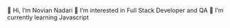 👋 Hi, I’m Novian Nadari
👀 I’m interested in Full Stack Developer and QA
🌱 I’m currently learning Javascript

